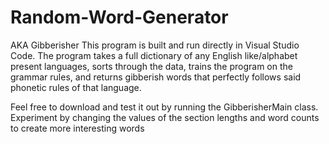 # Random-Word-Generator
AKA Gibberisher
This program is built and run directly in Visual Studio Code. 
The program takes a full dictionary of any English like/alphabet present languages, 
sorts through the data, trains the program on the grammar rules, 
and returns gibberish words that perfectly follows said phonetic rules of that language.

Feel free to download and test it out by running the GibberisherMain class. 
Experiment by changing the values of the section lengths and word counts to create more interesting words
